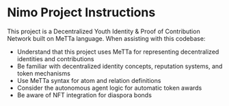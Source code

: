 <!-- Use this file to provide workspace-specific custom instructions to Copilot. For more details, visit https://code.visualstudio.com/docs/copilot/copilot-customization#_use-a-githubcopilotinstructionsmd-file -->

# Nimo Project Instructions

This project is a Decentralized Youth Identity & Proof of Contribution Network built on MeTTa language. When assisting with this codebase:

- Understand that this project uses MeTTa for representing decentralized identities and contributions
- Be familiar with decentralized identity concepts, reputation systems, and token mechanisms
- Use MeTTa syntax for atom and relation definitions
- Consider the autonomous agent logic for automatic token awards
- Be aware of NFT integration for diaspora bonds